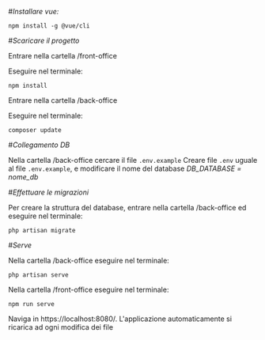#*Installare vue:*

`npm install -g @vue/cli`

#*Scaricare il progetto*

Entrare nella cartella /front-office

Eseguire nel terminale:

`npm install`

Entrare nella cartella /back-office

Eseguire nel terminale:

`composer update`

#*Collegamento DB*

Nella cartella /back-office cercare il file `.env.example`
Creare file `.env` uguale al file `.env.example`, e modificare il nome del database *DB_DATABASE = nome_db*

#*Effettuare le migrazioni*

Per creare la struttura del database, entrare nella cartella /back-office ed eseguire nel terminale:

`php artisan migrate`

#*Serve*

Nella cartella /back-office eseguire nel terminale:

`php artisan serve`

Nella cartella /front-office eseguire nel terminale:

`npm run serve`

Naviga in https://localhost:8080/. L'applicazione automaticamente si ricarica ad ogni modifica dei file
